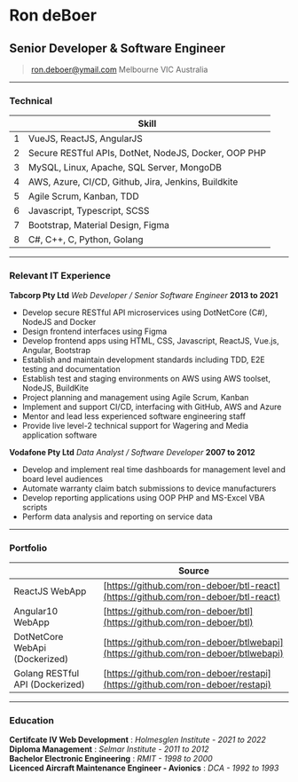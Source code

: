 # Ron deBoer
## Senior Developer & Software Engineer

> [ron.deboer@ymail.com](mailto:ron.deboer@ymail.com)
>      Melbourne VIC Australia

------

### Technical

|    | Skill                                                       |
|----|-------------------------------------------------------------|
| 1  | VueJS, ReactJS, AngularJS                                   |
| 2  | Secure RESTful APIs, DotNet, NodeJS, Docker, OOP PHP        |
| 3  | MySQL, Linux, Apache, SQL Server, MongoDB                   |
| 4  | AWS, Azure, CI/CD, Github, Jira, Jenkins, Buildkite         |
| 5  | Agile Scrum, Kanban, TDD                                    |
| 6  | Javascript, Typescript, SCSS                                |
| 7  | Bootstrap, Material Design, Figma                           |
| 8  | C#, C++, C, Python, Golang                                  |

------
<div style="page-break-after: always"></div>

### Relevant IT Experience

**Tabcorp Pty Ltd** *Web Developer / Senior Software Engineer* __2013 to 2021__ 
  - Develop secure RESTful API microservices using DotNetCore (C#), NodeJS and Docker 
  - Design frontend interfaces using Figma 
  - Develop frontend apps using HTML, CSS, Javascript, ReactJS, Vue.js, Angular, Bootstrap 
  - Establish and maintain development standards including TDD, E2E testing and documentation 
  - Establish test and staging environments on AWS using AWS toolset, NodeJS, BuildKite 
  - Project planning and management using Agile Scrum, Kanban 
  - Implement and support CI/CD, interfacing with GitHub, AWS and Azure 
  - Mentor and lead less experienced software engineering staff 
  - Provide live level-2 technical support for Wagering and Media application software
	
**Vodafone Pty Ltd** *Data Analyst / Software Developer* __2007 to 2012__ 
  - Develop and implement real time dashboards for management level and board level audiences 
  - Automate warranty claim batch submissions to device manufacturers 
  - Develop reporting applications using OOP PHP and MS-Excel VBA scripts 
  - Perform data analysis and reporting on service data

------
<div style="page-break-after: always"></div>

### Portfolio

|                                 | Source                                                                                |
|---------------------------------|---------------------------------------------------------------------------------------|
| ReactJS WebApp                  | [https://github.com/ron-deboer/btl-react](https://github.com/ron-deboer/btl-react)    |
| Angular10 WebApp                | [https://github.com/ron-deboer/btl](https://github.com/ron-deboer/btl)                |
| DotNetCore WebApi (Dockerized)  | [https://github.com/ron-deboer/btlwebapi](https://github.com/ron-deboer/btlwebapi)    |
| Golang RESTful API (Dockerized) | [https://github.com/ron-deboer/restapi](https://github.com/ron-deboer/restapi)        |

------
<div style="page-break-after: always"></div>

### Education

**Certifcate IV Web Development** : *Holmesglen Institute - 2021 to 2022* \
**Diploma Management** : *Selmar Institute - 2011 to 2012* \
**Bachelor Electronic Engineering** : *RMIT -  1998 to 2000* \
**Licenced Aircraft Maintenance Engineer - Avionics** : *DCA -  1992 to 1993* 
